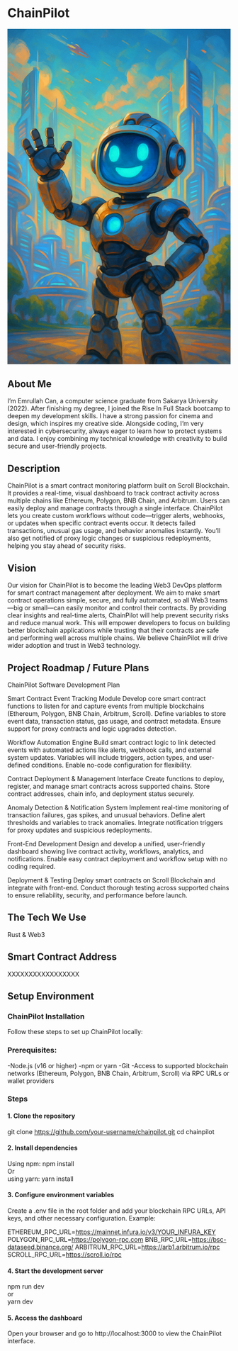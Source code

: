 # ChainPilot

![Team_Logo](https://github.com/Ewrnlleh/ChainPilot/blob/main/ChatGPT%20Image%20Jun%204%2C%202025%2C%2008_38_43%20PM.png)

## About Me

I’m Emrullah Can, a computer science graduate from Sakarya University (2022). After finishing my degree, I joined the Rise In Full Stack bootcamp to deepen my development skills. I have a strong passion for cinema and design, which inspires my creative side. Alongside coding, I’m very interested in cybersecurity, always eager to learn how to protect systems and data. I enjoy combining my technical knowledge with creativity to build secure and user-friendly projects.

## Description

ChainPilot is a smart contract monitoring platform built on Scroll Blockchain. It provides a real-time, visual dashboard to track contract activity across multiple chains like Ethereum, Polygon, BNB Chain, and Arbitrum. Users can easily deploy and manage contracts through a single interface. ChainPilot lets you create custom workflows without code—trigger alerts, webhooks, or updates when specific contract events occur. It detects failed transactions, unusual gas usage, and behavior anomalies instantly. You’ll also get notified of proxy logic changes or suspicious redeployments, helping you stay ahead of security risks.

## Vision

Our vision for ChainPilot is to become the leading Web3 DevOps platform for smart contract management after deployment. We aim to make smart contract operations simple, secure, and fully automated, so all Web3 teams—big or small—can easily monitor and control their contracts. By providing clear insights and real-time alerts, ChainPilot will help prevent security risks and reduce manual work. This will empower developers to focus on building better blockchain applications while trusting that their contracts are safe and performing well across multiple chains. We believe ChainPilot will drive wider adoption and trust in Web3 technology.

## Project Roadmap / Future Plans

ChainPilot Software Development Plan

Smart Contract Event Tracking Module
Develop core smart contract functions to listen for and capture events from multiple blockchains (Ethereum, Polygon, BNB Chain, Arbitrum, Scroll). Define variables to store event data, transaction status, gas usage, and contract metadata. Ensure support for proxy contracts and logic upgrades detection.

Workflow Automation Engine
Build smart contract logic to link detected events with automated actions like alerts, webhook calls, and external system updates. Variables will include triggers, action types, and user-defined conditions. Enable no-code configuration for flexibility.

Contract Deployment & Management Interface
Create functions to deploy, register, and manage smart contracts across supported chains. Store contract addresses, chain info, and deployment status securely.

Anomaly Detection & Notification System
Implement real-time monitoring of transaction failures, gas spikes, and unusual behaviors. Define alert thresholds and variables to track anomalies. Integrate notification triggers for proxy updates and suspicious redeployments.

Front-End Development
Design and develop a unified, user-friendly dashboard showing live contract activity, workflows, analytics, and notifications. Enable easy contract deployment and workflow setup with no coding required.

Deployment & Testing
Deploy smart contracts on Scroll Blockchain and integrate with front-end. Conduct thorough testing across supported chains to ensure reliability, security, and performance before launch.

## The Tech We Use

Rust & Web3

## Smart Contract Address

XXXXXXXXXXXXXXXXX

## Setup Environment

### ChainPilot Installation

Follow these steps to set up ChainPilot locally:

### Prerequisites:
-Node.js (v16 or higher)
-npm or yarn
-Git
-Access to supported blockchain networks (Ethereum, Polygon, BNB Chain, Arbitrum, Scroll) via RPC URLs or wallet providers

### Steps


#### 1. Clone the repository
git clone https://github.com/your-username/chainpilot.git
cd chainpilot


#### 2. Install dependencies
Using npm: npm install    
Or   
using yarn: yarn install


#### 3. Configure environment variables
Create a .env file in the root folder and add your blockchain RPC URLs, API keys, and other necessary configuration. Example:

ETHEREUM_RPC_URL=https://mainnet.infura.io/v3/YOUR_INFURA_KEY
POLYGON_RPC_URL=https://polygon-rpc.com
BNB_RPC_URL=https://bsc-dataseed.binance.org/
ARBITRUM_RPC_URL=https://arb1.arbitrum.io/rpc
SCROLL_RPC_URL=https://scroll.io/rpc


#### 4. Start the development server
npm run dev    
or    
yarn dev


#### 5. Access the dashboard
Open your browser and go to http://localhost:3000 to view the ChainPilot interface.
